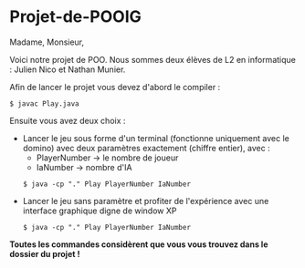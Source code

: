# Projet-de-POOIG

Madame, Monsieur,

Voici notre projet de POO. Nous sommes deux élèves de L2 en informatique : Julien Nico et Nathan Munier.

Afin de lancer le projet vous devez d'abord le compiler : 
```
$ javac Play.java
```
Ensuite vous avez deux choix :
- Lancer le jeu sous forme d'un terminal (fonctionne uniquement avec le domino) avec deux paramètres exactement (chiffre entier), avec : 
  - PlayerNumber -> le nombre de joueur 
  - IaNumber -> nombre d'IA
  ```
  $ java -cp "." Play PlayerNumber IaNumber
  ```
- Lancer le jeu sans paramètre et profiter de l'expérience avec une interface graphique digne de window XP
  ```
  $ java -cp "." Play PlayerNumber IaNumber
    ```

**Toutes les commandes considèrent que vous vous trouvez dans le dossier du projet !**
